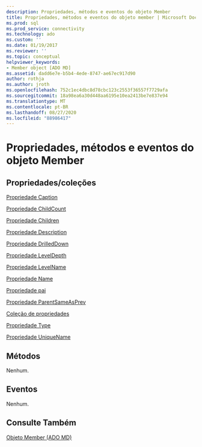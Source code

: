```yaml
---
description: Propriedades, métodos e eventos do objeto Member
title: Propriedades, métodos e eventos do objeto member | Microsoft Docs
ms.prod: sql
ms.prod_service: connectivity
ms.technology: ado
ms.custom: ''
ms.date: 01/19/2017
ms.reviewer: ''
ms.topic: conceptual
helpviewer_keywords:
- Member object [ADO MD]
ms.assetid: dadd6e7e-b5b4-4ede-8747-ae67ec917d90
author: rothja
ms.author: jroth
ms.openlocfilehash: 752c1ec4dbc8d78cbc123c2553f36557f7729afa
ms.sourcegitcommit: 18a98ea6a30d448aa6195e10ea2413be7e837e94
ms.translationtype: MT
ms.contentlocale: pt-BR
ms.lasthandoff: 08/27/2020
ms.locfileid: "88986417"
---
```

# <a name="member-object-properties-methods-and-events"></a>Propriedades, métodos e eventos do objeto Member
## <a name="propertiescollections"></a>Propriedades/coleções  
 [Propriedade Caption](./caption-property-ado-md.md)  
  
 [Propriedade ChildCount](./childcount-property-ado-md.md)  
  
 [Propriedade Children](./children-property-ado-md.md)  
  
 [Propriedade Description](./description-property-ado-md.md)  
  
 [Propriedade DrilledDown](./drilleddown-property-ado-md.md)  
  
 [Propriedade LevelDepth](./leveldepth-property-ado-md.md)  
  
 [Propriedade LevelName](./levelname-property-ado-md.md)  
  
 [Propriedade Name](./name-property-ado-md.md)  
  
 [Propriedade pai](./parent-property-ado-md.md)  
  
 [Propriedade ParentSameAsPrev](./parentsameasprev-property-ado-md.md)  
  
 [Coleção de propriedades](../ado-api/properties-collection-ado.md)  
  
 [Propriedade Type](./type-property-ado-md.md)  
  
 [Propriedade UniqueName](./uniquename-property-ado-md.md)  
  
## <a name="methods"></a>Métodos  
 Nenhum.  
  
## <a name="events"></a>Eventos  
 Nenhum.  
  
## <a name="see-also"></a>Consulte Também  
 [Objeto Member (ADO MD)](./member-object-ado-md.md)